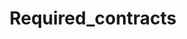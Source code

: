 ---  
schema: Required_contracts,Required_contracts,Required_contracts,Required_contracts,Required_contracts  
title: Required_contracts  
organization: Sample Department  
notes: Used in 6 lineage(s)  
resources:  
  - name: Required_contracts 
    url: abfs://system/Required_contracts 
    format : parquet  
license: None  
category:
  - Education  
maintainer: User  
maintainer_email: UserMail  
---